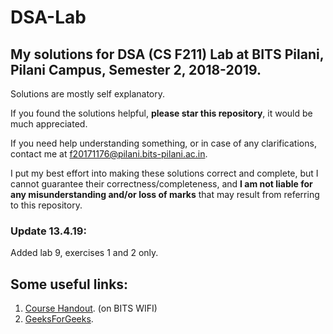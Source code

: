 # DSA-Lab
## My solutions for DSA (CS F211) Lab at BITS Pilani, Pilani Campus, Semester 2, 2018-2019.
Solutions are mostly self explanatory. 

If you found the solutions helpful, **please star this repository**, it would be much appreciated.

If you need help understanding something, or in case of any clarifications, contact me at f20171176@pilani.bits-pilani.ac.in.

I put my best effort into making these solutions correct and complete, but I cannot guarantee their correctness/completeness, and **I am  not liable for any misunderstanding and/or loss of marks** that may result from referring to this repository.

### Update 13.4.19:
Added lab 9, exercises 1 and 2 only.

## Some useful links:
1. <a href="http://172.18.6.180/HANDOUTS/CS_F211_1094.pdf"> Course Handout</a>. (on BITS WIFI)
2. <a href="http://www.geeksforgeeks.org/">GeeksForGeeks</a>.
